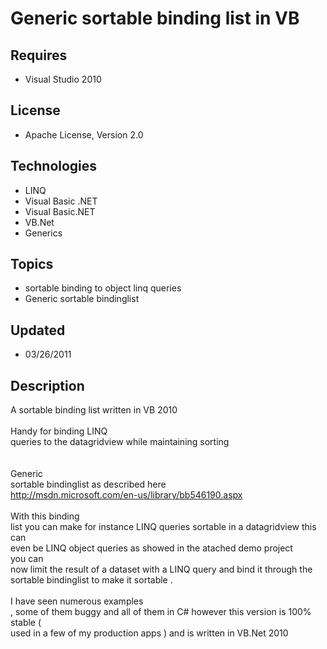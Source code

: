 # Generic sortable binding list in VB
## Requires
- Visual Studio 2010
## License
- Apache License, Version 2.0
## Technologies
- LINQ
- Visual Basic .NET
- Visual Basic.NET
- VB.Net
- Generics
## Topics
- sortable binding to object linq queries
- Generic sortable bindinglist
## Updated
- 03/26/2011
## Description

<p>A sortable binding list written in VB 2010 <br>
<br>
Handy for binding LINQ <br>
queries to the datagridview while maintaining sorting <br>
<br>
<br>
Generic <br>
sortable bindinglist as described here <br>
<a href="http://msdn.microsoft.com/en-us/library/bb546190.aspx" target="_blank">http://msdn.microsoft.com/en-us/library/bb546190.aspx</a><br>
<br>
With this binding <br>
list you can make for instance LINQ queries sortable in a datagridview this can <br>
even be LINQ object queries as showed in the atached demo project <br>
you can <br>
now limit the result of a dataset with a LINQ query and bind it through the <br>
sortable bindinglist to make it sortable . <br>
<br>
I have seen numerous examples <br>
, some of them buggy and all of them in C# however this version is 100% stable ( <br>
used in a few of my production apps ) and is written in VB.Net 2010</p>
